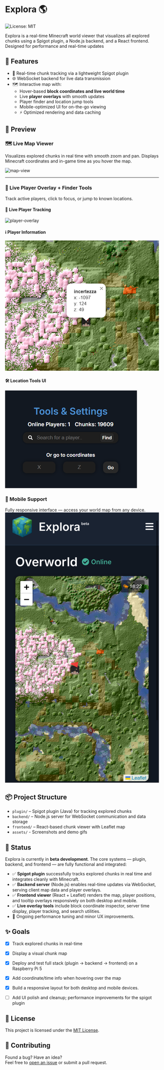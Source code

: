 # Explora 🌎
![License: MIT](https://img.shields.io/badge/License-MIT-yellow.svg)

Explora is a real-time Minecraft world viewer that visualizes all explored chunks using a Spigot plugin, a Node.js backend, and a React frontend. Designed for performance and real-time updates 


## 🚀 Features
- 🧭 Real-time chunk tracking via a lightweight Spigot plugin
- 🌐 WebSocket backend for live data transmission
- 🗺 Interactive map with:
  - Hover-based **block coordinates and live world time**
  - Live **player overlays** with smooth updates
  - Player finder and location jump tools
  - Mobile-optimized UI for on-the-go viewing
  - ⚡️ Optimized rendering and data caching

## 📸 Preview

### 🗺️ Live Map Viewer
Visualizes explored chunks in real time with smooth zoom and pan.
Displays Minecraft coordinates and in-game time as you hover the map.

![map-view](./assets/explora-demo.gif)


---


### 👤 Live Player Overlay + Finder Tools
Track active players, click to focus, or jump to known locations.

#### 🔴 Live Player Tracking
![player-overlay](./assets/player-overlay.gif)

#### ℹ️ Player Information
![player-information](./assets/player-overlay-info.png)

#### 🛠 Location Tools UI
![tools](./assets/tools-ui.png)


### 📱 Mobile Support

Fully responsive interface — access your world map from any device.
![mobile-view](./assets/mobile-ui.png) 


## 📦 Project Structure

- `plugin/` – Spigot plugin (Java) for tracking explored chunks
- `backend/` – Node.js server for WebSocket communication and data storage
- `frontend/` – React-based chunk viewer with Leaflet map
- `assets/` - Screenshots and demo gifs

## 🚧 Status

Explora is currently in **beta development**. The core systems — plugin, backend, and frontend — are fully functional and integrated:

- ✅ **Spigot plugin** successfully tracks explored chunks in real time and integrates cleanly with Minecraft.
- ✅ **Backend server** (Node.js) enables real-time updates via WebSocket, serving client map data and player overlays.
- ✅ **Frontend viewer** (React + Leaflet) renders the map, player positions, and tooltip overlays responsively on both desktop and mobile.
- ✅ **Live overlay tools** include block coordinate inspector, server time display, player tracking, and search utilities.
- 🔄 Ongoing performance tuning and minor UX improvements.

## ✨ Goals

- [x] Track explored chunks in real-time
- [x] Display a visual chunk map
- [x] Deploy and test full stack (plugin → backend → frontend) on a Raspberry Pi 5
- [x] Add coordinate/time info when hovering over the map
- [x] Build a responsive layout for both desktop and mobile devices.
- [ ] Add UI polish and cleanup; performance improvements for the spigot plugin


## 📝 License

This project is licensed under the [MIT License](LICENSE).


## 🙌 Contributing

Found a bug? Have an idea?  
Feel free to [open an issue](https://github.com/jvallejoromero/explora/issues) or submit a pull request.